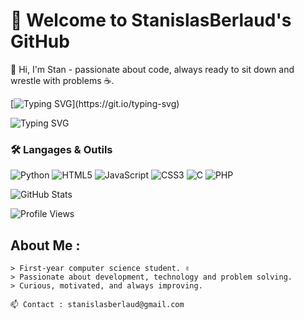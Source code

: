 # 👾 Welcome to StanislasBerlaud's GitHub
👋 Hi, I'm Stan - passionate about code, always ready to sit down and wrestle with problems ☕.

[![Typing SVG](https://readme-typing-svg.herokuapp.com?color=00FF00&lines=Welcome+to+my+GitHub;Computer+Science+Student;Always+Learning+Something+New...)](https://git.io/typing-svg)

![Typing SVG](https://readme-typing-svg.herokuapp.com?font=Fira+Code&size=22&pause=1000&color=58A6FF&center=true&vCenter=true&width=600&lines=print('Hello%2C+World');10+PRINT+'HELLO+WORLD';System.out.println("Hello%2C+World!");console.log("Hello%2C+World!");printf("Hello%2C+World!%5Cn");echo+"Hello+World";)

### 🛠️ Langages & Outils
![Python](https://img.shields.io/badge/Python-3670A0?style=for-the-badge&logo=python&logoColor=white)
![HTML5](https://img.shields.io/badge/html5-%23E34F26.svg?style=for-the-badge&logo=html5&logoColor=white)
![JavaScript](https://img.shields.io/badge/JavaScript-F7DF1E?style=for-the-badge&logo=javascript&logoColor=black)
![CSS3](https://img.shields.io/badge/css3-%231572B6.svg?style=for-the-badge&logo=css3&logoColor=white)
![C](https://img.shields.io/badge/c-%2300599C.svg?style=for-the-badge&logo=c&logoColor=white)
![PHP](https://img.shields.io/badge/php-%23777BB4.svg?style=for-the-badge&logo=php&logoColor=white)

![GitHub Stats](https://github-readme-stats.vercel.app/api?username=StanislasBerlaud&show_icons=true&theme=radical)

![Profile Views](https://komarev.com/ghpvc/?username=StanislasBerlaud&color=blue)

## About Me :

```plaintext
> First-year computer science student. ✌
> Passionate about development, technology and problem solving.
> Curious, motivated, and always improving.

📫 Contact : stanislasberlaud@gmail.com
